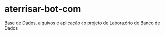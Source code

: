 # aterrisar-bot-com 
Base de Dados, arquivos e aplicação do projeto de Laboratório de Banco de Dados
